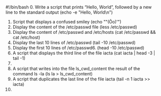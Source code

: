 #!/bin/bash
0. Write a script that prints “Hello, World”, followed by a new line to the standard output (echo -e "Hello, World\n")
1. Script that displays a confused smiley (echo "\"(Ôo)'")
2. Display the content of the /etc/passwd file (less /etc/passwd)
3. Display the content of /etc/passwd and /etc/hosts (cat /etc/passwd && cat /etc/host)
4. Display the last 10 lines of /etc/passwd (tail -10 /etc/passwd)
5. Display the first 10 lines of /etc/passwd6. (head -10 /etc/passwd)
6. A script that displays the third line of the file iacta (cat iacta | head -3 | tail -1)
7.
8. A script that writes into the file ls_cwd_content the result of the command ls -la (ls la > ls_cwd_content)
9. A script that duplicates the last line of the file iacta (tail -n 1 iacta >> iacta)
10.
